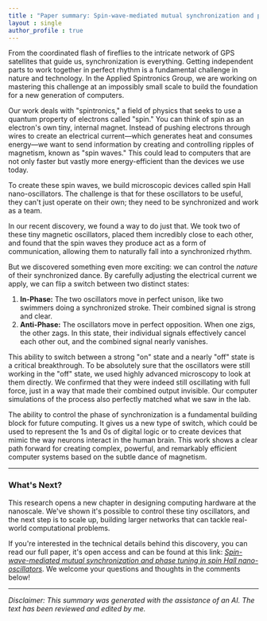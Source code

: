 ```yaml
---
title : "Paper summary: Spin-wave-mediated mutual synchronization and phase tuning in spin Hall nano-oscillators"
layout : single
author_profile : true
---
```


From the coordinated flash of fireflies to the intricate network of GPS satellites that guide us, synchronization is everything. Getting independent parts to work together in perfect rhythm is a fundamental challenge in nature and technology. In the Applied Spintronics Group, we are working on mastering this challenge at an impossibly small scale to build the foundation for a new generation of computers.

Our work deals with "spintronics," a field of physics that seeks to use a quantum property of electrons called "spin." You can think of spin as an electron's own tiny, internal magnet. Instead of pushing electrons through wires to create an electrical current—which generates heat and consumes energy—we want to send information by creating and controlling ripples of magnetism, known as "spin waves." This could lead to computers that are not only faster but vastly more energy-efficient than the devices we use today.

To create these spin waves, we build microscopic devices called spin Hall nano-oscillators. The challenge is that for these oscillators to be useful, they can't just operate on their own; they need to be synchronized and work as a team.

In our recent discovery, we found a way to do just that. We took two of these tiny magnetic oscillators, placed them incredibly close to each other, and found that the spin waves they produce act as a form of communication, allowing them to naturally fall into a synchronized rhythm.

But we discovered something even more exciting: we can control the *nature* of their synchronized dance. By carefully adjusting the electrical current we apply, we can flip a switch between two distinct states:

1.  **In-Phase:** The two oscillators move in perfect unison, like two swimmers doing a synchronized stroke. Their combined signal is strong and clear.
2.  **Anti-Phase:** The oscillators move in perfect opposition. When one zigs, the other zags. In this state, their individual signals effectively cancel each other out, and the combined signal nearly vanishes.

This ability to switch between a strong "on" state and a nearly "off" state is a critical breakthrough. To be absolutely sure that the oscillators were still working in the "off" state, we used highly advanced microscopy to look at them directly. We confirmed that they were indeed still oscillating with full force, just in a way that made their combined output invisible. Our computer simulations of the process also perfectly matched what we saw in the lab.

The ability to control the phase of synchronization is a fundamental building block for future computing. It gives us a new type of switch, which could be used to represent the 1s and 0s of digital logic or to create devices that mimic the way neurons interact in the human brain. This work shows a clear path forward for creating complex, powerful, and remarkably efficient computer systems based on the subtle dance of magnetism.

***

### What's Next?

This research opens a new chapter in designing computing hardware at the nanoscale. We've shown it's possible to control these tiny oscillators, and the next step is to scale up, building larger networks that can tackle real-world computational problems.

If you're interested in the technical details behind this discovery, you can read our full paper, it's open access and can be found at this link: <a href="http://www.akermanlab.com/" target="_blank">*Spin-wave-mediated mutual synchronization and phase tuning in spin Hall nano-oscillators*</a>. We welcome your questions and thoughts in the comments below!

***

*Disclaimer: This summary was generated with the assistance of an AI. The text has been reviewed and edited by me.*
